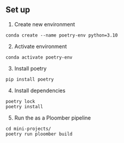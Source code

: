 ## Set up

1. Create new environment

```
conda create --name poetry-env python=3.10
```

2. Activate environment

``` 
conda activate poetry-env
```

3. Install poetry

```
pip install poetry
```

4. Install dependencies

```
poetry lock
poetry install
```

5. Run the as a Ploomber pipeline

```
cd mini-projects/
poetry run ploomber build
```